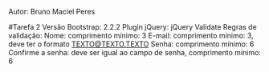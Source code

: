 Autor: Bruno Maciel Peres

#Tarefa 2
Versão Bootstrap: 2.2.2
Plugin jQuery: jQuery Validate
Regras de validação:
	Nome:
		comprimento mínimo: 3
	E-mail:
		comprimento mínimo: 3,
        deve ter o formato TEXTO@TEXTO.TEXTO
  	Senha:
      	comprimento mínimo: 6
  	Confirme a senha:
      	deve ser igual ao campo de senha,
      	comprimento mínimo: 6